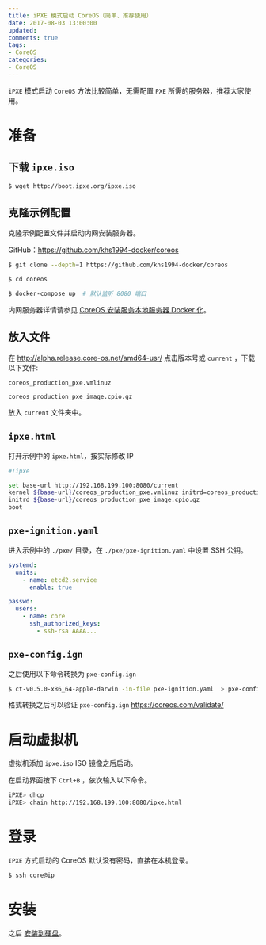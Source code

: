 ```yaml
---
title: iPXE 模式启动 CoreOS（简单、推荐使用）
date: 2017-08-03 13:00:00
updated:
comments: true
tags:
- CoreOS
categories:
- CoreOS
---
```


`iPXE` 模式启动 `CoreOS` 方法比较简单，无需配置 `PXE` 所需的服务器，推荐大家使用。

<!--more-->

# 准备

## 下载 `ipxe.iso`

```bash
$ wget http://boot.ipxe.org/ipxe.iso
```

## 克隆示例配置

克隆示例配置文件并启动内网安装服务器。

GitHub：https://github.com/khs1994-docker/coreos

```bash
$ git clone --depth=1 https://github.com/khs1994-docker/coreos

$ cd coreos

$ docker-compose up  # 默认监听 8080 端口
```

内网服务器详情请参见 [CoreOS 安装服务本地服务器 Docker 化](https://www.khs1994.com/docker/coreos/install-server.html)。

## 放入文件

在 http://alpha.release.core-os.net/amd64-usr/ 点击版本号或 `current` ，下载以下文件:

`coreos_production_pxe.vmlinuz`

`coreos_production_pxe_image.cpio.gz`

放入 `current` 文件夹中。

## `ipxe.html`

打开示例中的 `ipxe.html`，按实际修改 IP

```bash
#!ipxe

set base-url http://192.168.199.100:8080/current
kernel ${base-url}/coreos_production_pxe.vmlinuz initrd=coreos_production_pxe_image.cpio.gz coreos.first_boot=1 coreos.config.url=http://192.168.199.100:8080/pxe/pxe-config.ign console=tty0 console=ttyS0 coreos.autologin=tty1 coreos.autologin=ttyS0
initrd ${base-url}/coreos_production_pxe_image.cpio.gz
boot
```

## `pxe-ignition.yaml`

进入示例中的 `./pxe/` 目录，在 `./pxe/pxe-ignition.yaml` 中设置 SSH 公钥。

```yaml
systemd:
  units:
    - name: etcd2.service
      enable: true

passwd:
  users:
    - name: core
      ssh_authorized_keys:
        - ssh-rsa AAAA...
```

## `pxe-config.ign`

之后使用以下命令转换为 `pxe-config.ign`

```bash
$ ct-v0.5.0-x86_64-apple-darwin -in-file pxe-ignition.yaml  > pxe-config.ign
```

格式转换之后可以验证 `pxe-config.ign` https://coreos.com/validate/

# 启动虚拟机

虚拟机添加 `ipxe.iso` ISO 镜像之后启动。

在启动界面按下 `Ctrl+B` ，依次输入以下命令。

```bash
iPXE> dhcp
iPXE> chain http://192.168.199.100:8080/ipxe.html
```

# 登录

`IPXE` 方式启动的 CoreOS 默认没有密码，直接在本机登录。

```bash
$ ssh core@ip
```

# 安装

之后 [安装到硬盘](install-disk-new.html)。
